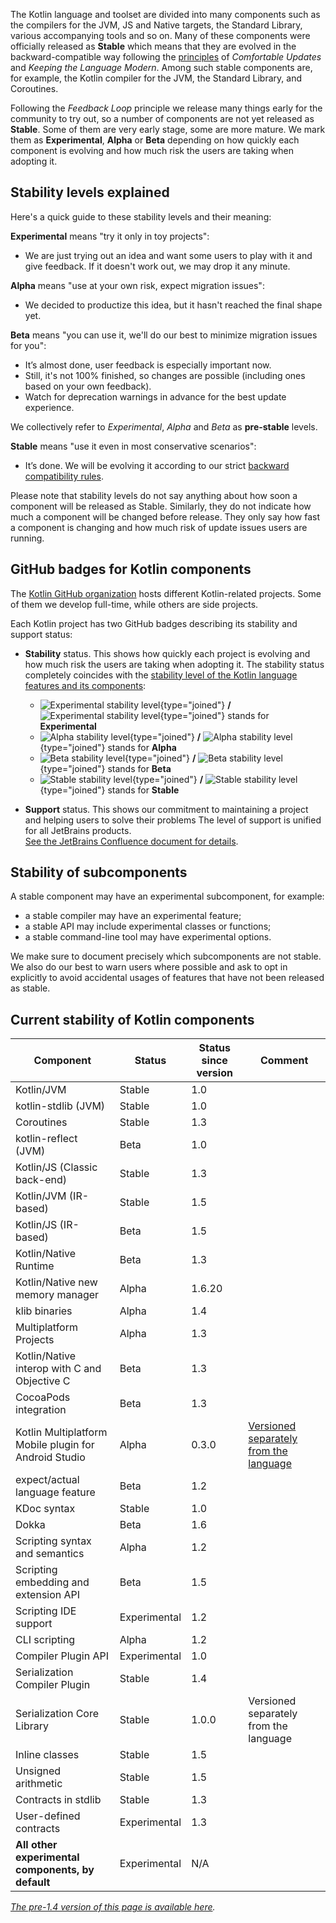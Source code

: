 [//]: # (title: Stability of Kotlin components)

The Kotlin language and toolset are divided into many components such as the compilers for the JVM, JS and Native targets, the Standard Library, various accompanying tools and so on.
Many of these components were officially released as **Stable** which means that they are evolved in the backward-compatible way following the [principles](kotlin-evolution.md) of _Comfortable Updates_ and _Keeping the Language Modern_.
Among such stable components are, for example, the Kotlin compiler for the JVM, the Standard Library, and Coroutines.

Following the _Feedback Loop_ principle we release many things early for the community to try out, so a number of components are not yet released as **Stable**.
Some of them are very early stage, some are more mature. We mark them as **Experimental**, **Alpha** or **Beta** depending on how quickly each component is evolving and how much risk the users are taking when adopting it. 

## Stability levels explained

Here's a quick guide to these stability levels and their meaning:

**Experimental** means "try it only in toy projects":
  * We are just trying out an idea and want some users to play with it and give feedback. If it doesn't work out, we may drop it any minute.

**Alpha** means "use at your own risk, expect migration issues": 
  * We decided to productize this idea, but it hasn't reached the final shape yet.

**Beta** means "you can use it, we'll do our best to minimize migration issues for you": 
  * It’s almost done, user feedback is especially important now.
  * Still, it's not 100% finished, so changes are possible (including ones based on your own feedback).
  * Watch for deprecation warnings in advance for the best update experience.

We collectively refer to _Experimental_, _Alpha_ and _Beta_ as **pre-stable** levels.

<a name="stable"></a>
**Stable** means "use it even in most conservative scenarios":
  * It’s done. We will be evolving it according to our strict [backward compatibility rules](https://kotlinfoundation.org/language-committee-guidelines/).

Please note that stability levels do not say anything about how soon a component will be released as Stable. Similarly, they do not indicate how much a component will be changed before release. They only say how fast a component is changing and how much risk of update issues users are running.

## GitHub badges for Kotlin components

The [Kotlin GitHub organization](https://github.com/Kotlin) hosts different Kotlin-related projects.
Some of them we develop full-time, while others are side projects.

Each Kotlin project has two GitHub badges describing its stability and support status:

* **Stability** status. This shows how quickly each project is evolving and how much risk the users are taking when adopting it.
  The stability status completely coincides with the [stability level of the Kotlin language features and its components](#stability-levels-explained):
    * ![Experimental stability level](https://kotl.in/badges/experimental.svg){type="joined"} **/** ![Experimental stability level](https://kotl.in/badges/experimental-square.svg){type="joined"} stands for **Experimental**
    * ![Alpha stability level](https://kotl.in/badges/alpha.svg){type="joined"} **/** ![Alpha stability level](https://kotl.in/badges/alpha-square.svg){type="joined"} stands for **Alpha**
    * ![Beta stability level](https://kotl.in/badges/beta.svg){type="joined"} **/** ![Beta stability level](https://kotl.in/badges/beta-square.svg){type="joined"} stands for **Beta**
    * ![Stable stability level](https://kotl.in/badges/stable.svg){type="joined"} **/** ![Stable stability level](https://kotl.in/badges/stable-square.svg){type="joined"} stands for **Stable**

* **Support** status. This shows our commitment to maintaining a project and helping users to solve their problems
  The level of support is unified for all JetBrains products.  
  [See the JetBrains Confluence document for details](https://confluence.jetbrains.com/display/ALL/JetBrains+on+GitHub).

## Stability of subcomponents

A stable component may have an experimental subcomponent, for example:
* a stable compiler may have an experimental feature;
* a stable API may include experimental classes or functions;
* a stable command-line tool may have experimental options.

We make sure to document precisely which subcomponents are not stable. We also do our best to warn users where possible and ask to opt in explicitly to avoid accidental usages of features that have not been released as stable.

## Current stability of Kotlin components

|**Component**|**Status**|**Status since version**|**Comment**|
| --- | --- | --- | --- |
Kotlin/JVM|Stable|1.0| |
kotlin-stdlib (JVM)|Stable|1.0| |
Coroutines|Stable|1.3| |
kotlin-reflect (JVM)|Beta|1.0| |
Kotlin/JS (Classic back-end)|Stable|1.3| |
Kotlin/JVM (IR-based)|Stable|1.5| |
Kotlin/JS (IR-based)|Beta|1.5| |
Kotlin/Native Runtime|Beta|1.3| |
Kotlin/Native new memory manager|Alpha|1.6.20| |
klib binaries|Alpha|1.4| |
Multiplatform Projects|Alpha|1.3| |
Kotlin/Native interop with C and Objective C|Beta|1.3| |
CocoaPods integration|Beta|1.3| |
Kotlin Multiplatform Mobile plugin for Android Studio|Alpha|0.3.0|[Versioned separately from the language](multiplatform-mobile-plugin-releases.md)
expect/actual language feature|Beta|1.2| |
KDoc syntax|Stable|1.0| |
Dokka|Beta|1.6| |
Scripting syntax and semantics|Alpha|1.2|
Scripting embedding and extension API|Beta|1.5
Scripting IDE support|Experimental|1.2
CLI scripting|Alpha|1.2
Compiler Plugin API|Experimental|1.0| |
Serialization Compiler Plugin|Stable|1.4| |
Serialization Core Library|Stable|1.0.0|Versioned separately from the language
Inline classes|Stable|1.5| |
Unsigned arithmetic|Stable|1.5| |
Contracts in stdlib|Stable|1.3| |
User-defined contracts|Experimental|1.3| |
**All other experimental components, by default**|Experimental|N/A| |

*[The pre-1.4 version of this page is available here](components-stability-pre-1.4.md).*
